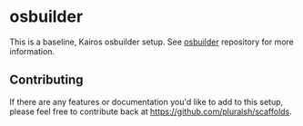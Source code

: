 # osbuilder

This is a baseline, Kairos osbuilder setup. See [osbuilder](https://github.com/pluralsh/osbuilder) repository for more information.

## Contributing

If there are any features or documentation you'd like to add to this setup, please feel free to contribute back at https://github.com/pluralsh/scaffolds.
